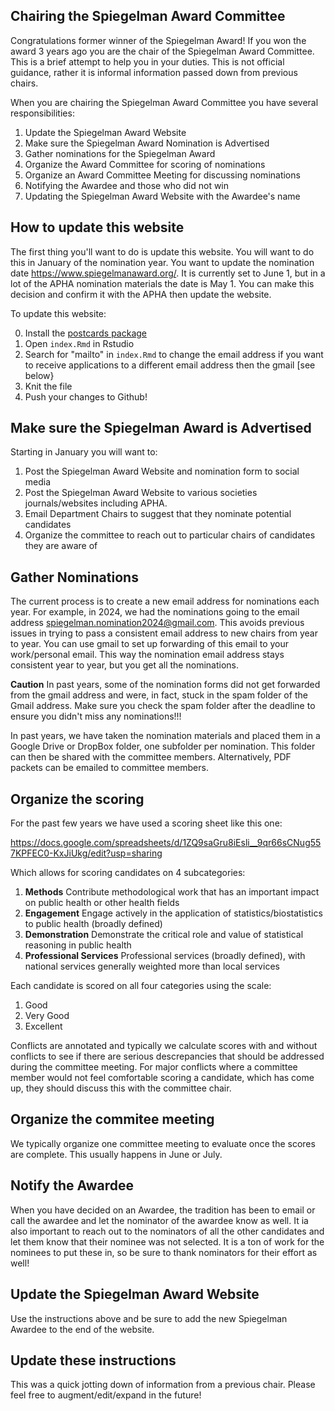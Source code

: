 ## Chairing the Spiegelman Award Committee

Congratulations former winner of the Spiegelman Award! If you won the award 3 years ago you are the chair of the Spiegelman Award Committee. This is a brief attempt to help you in your duties. This is not official guidance, rather it is informal information passed down from previous chairs. 

When you are chairing the Spiegelman Award Committee you have several responsibilities:

1. Update the Spiegelman Award Website 
2. Make sure the Spiegelman Award Nomination is Advertised
3. Gather nominations for the Spiegelman Award
4. Organize the Award Committee for scoring of nominations
5. Organize an Award Committee Meeting for discussing nominations
6. Notifying the Awardee and those who did not win
7. Updating the Spiegelman Award Website with the Awardee's name

## How to update this website

The first thing you'll want to do is update this website. You will want to do this in January of the nomination year. You want to update the nomination date https://www.spiegelmanaward.org/. It is currently set to June 1, but in a lot of the APHA nomination materials the date is May 1. You can make this decision and confirm it with the APHA then update the website. 

To update this website: 

0. Install the [postcards package](https://cran.r-project.org/web/packages/postcards/index.html)
1. Open `index.Rmd` in Rstudio
2. Search for "mailto" in `index.Rmd` to change the email address if you want to receive applications to a different email address then the gmail [see below}
3. Knit the file
4. Push your changes to Github!

## Make sure the Spiegelman Award is Advertised

Starting in January you will want to: 

1. Post the Spiegelman Award Website and nomination form to social media
2. Post the Spiegelman Award Website to various societies journals/websites including APHA.
3. Email Department Chairs to suggest that they nominate potential candidates
4. Organize the committee to reach out to particular chairs of candidates they are aware of


## Gather Nominations

The current process is to create a new email address for nominations each year. For example, in 2024, we had the nominations going to the email address spiegelman.nomination2024@gmail.com. This avoids previous issues in trying to pass a consistent email address to new chairs from year to year. You can use gmail to set up forwarding of this email to your work/personal email. This way the nomination email address stays consistent year to year, but you get all the nominations. 

**Caution** In past years, some of the nomination forms did not get forwarded from the gmail address and were, in fact, stuck in the spam folder of the Gmail address. Make sure you check the spam folder after the deadline to ensure you didn't miss any nominations!!!

In past years, we have taken the nomination materials and placed them in a Google Drive or DropBox folder, one subfolder per nomination. This folder can then be shared with the committee members. Alternatively, PDF packets can be emailed to committee members.

## Organize the scoring 

For the past few years we have used a scoring sheet like this one: 

https://docs.google.com/spreadsheets/d/1ZQ9saGru8iEsli__9qr66sCNug557KPFEC0-KxJiUkg/edit?usp=sharing

Which allows for scoring candidates on 4 subcategories: 

1. __Methods__	Contribute methodological work that has an important impact on public health or other health fields				
2. __Engagement__	Engage actively in the application of statistics/biostatistics to public health (broadly defined)				
3. __Demonstration__	Demonstrate the critical role and value of statistical reasoning in public health				
4. __Professional Services__	Professional services (broadly defined), with national services generally weighted more than local services

Each candidate is scored on all four categories using the scale: 

1. Good
2. Very Good
3. Excellent

Conflicts are annotated and typically we calculate scores with and without conflicts to see if there are serious descrepancies that should be addressed during the committee meeting. For major conflicts where a committee member would not feel comfortable scoring a candidate, which has come up, they should discuss this with the committee chair.

## Organize the commitee meeting

We typically organize one committee meeting to evaluate once the scores are complete. This usually happens in June or July. 

## Notify the Awardee

When you have decided on an Awardee, the tradition has been to email or call the awardee and let the nominator of the awardee know as well. It ia also important to reach out to the nominators of all the other candidates and let them know that their nominee was not selected. It is a ton of work for the nominees to put these in, so be sure to thank nominators for their effort as well! 

## Update the Spiegelman Award Website

Use the instructions above and be sure to add the new Spiegelman Awardee to the end of the website. 


## Update these instructions

This was a quick jotting down of information from a previous chair. Please feel free to augment/edit/expand in the future! 


 


